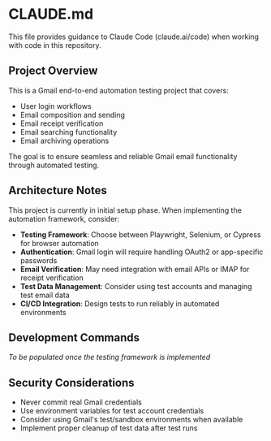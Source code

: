 # CLAUDE.md

This file provides guidance to Claude Code (claude.ai/code) when working with code in this repository.

## Project Overview

This is a Gmail end-to-end automation testing project that covers:
- User login workflows
- Email composition and sending
- Email receipt verification
- Email searching functionality
- Email archiving operations

The goal is to ensure seamless and reliable Gmail email functionality through automated testing.

## Architecture Notes

This project is currently in initial setup phase. When implementing the automation framework, consider:

- **Testing Framework**: Choose between Playwright, Selenium, or Cypress for browser automation
- **Authentication**: Gmail login will require handling OAuth2 or app-specific passwords
- **Email Verification**: May need integration with email APIs or IMAP for receipt verification
- **Test Data Management**: Consider using test accounts and managing test email data
- **CI/CD Integration**: Design tests to run reliably in automated environments

## Development Commands

*To be populated once the testing framework is implemented*

## Security Considerations

- Never commit real Gmail credentials
- Use environment variables for test account credentials
- Consider using Gmail's test/sandbox environments when available
- Implement proper cleanup of test data after test runs